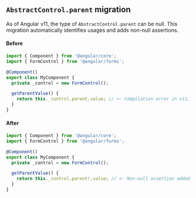 ## `AbstractControl.parent` migration

As of Angular v11, the type of `AbstractControl.parent` can be null. This migration automatically
identifies usages and adds non-null assertions.

#### Before
```ts
import { Component } from '@angular/core';
import { FormControl } from '@angular/forms';

@Component()
export class MyComponent {
  private _control = new FormControl();

  getParentValue() {
    return this._control.parent.value; // <- Compilation error in v11.
  }
}
```

#### After
```ts
import { Component } from '@angular/core';
import { FormControl } from '@angular/forms';

@Component()
export class MyComponent {
  private _control = new FormControl();

  getParentValue() {
    return this._control.parent!.value; // <- Non-null assertion added during the migration.
  }
}
```
